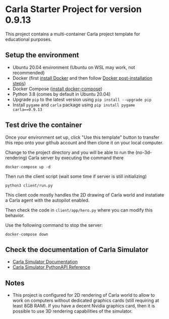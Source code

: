 # Carla Starter Project for version 0.9.13

This project contains a multi-container Carla project template for educational purposes.

## Setup the environment

- Ubuntu 20.04 environment (Ubuntu on WSL may work, not recommended)
- Docker (first [install Docker](https://docs.docker.com/engine/install/ubuntu/#install-using-the-repository) and then follow [Docker post-installation steps](https://docs.docker.com/engine/install/linux-postinstall/))
- Docker Compose ([install docker-compose](https://docs.docker.com/compose/install/))
- Python 3.8 (comes by default in Ubuntu 20.04)
- Upgrade `pip` to the latest version using `pip install --upgrade pip`
- Install `pygame` and `carla` package using `pip install pygame carla==0.9.13`

## Test drive the container

Once your environment set up, click "Use this template" button to transfer this repo onto your github account and then clone it on your local computer.

Change to the project directory and you will be able to run the (no-3d-rendering) Carla server by executing the command there
```
docker-compose up -d
```
Then run the client script (wait some time if server is still initializing)

```
python3 client/run.py
```

This client code mostly handles the 2D drawing of Carla world and instatiate a Carla agent with the autopilot enabled. 

Then check the code in `client/app/hero.py` where you can modify this behavior. 

Use the following command to stop the server:

```
docker-compose down
```

## Check the documentation of Carla Simulator 

- [Carla Simulator Documentation](https://carla.readthedocs.io/en/0.9.13/)
- [Carla Simulator PythonAPI Reference](https://carla.readthedocs.io/en/0.9.13/python_api/)

## Notes

- This project is configured for 2D rendering of Carla world to allow to work on computers without dedicated graphics cards (still requiring at least 8GB RAM). If you have a decent Nvidia graphics card, then it is possible to use 3D rendering capabilities of the simulator.
